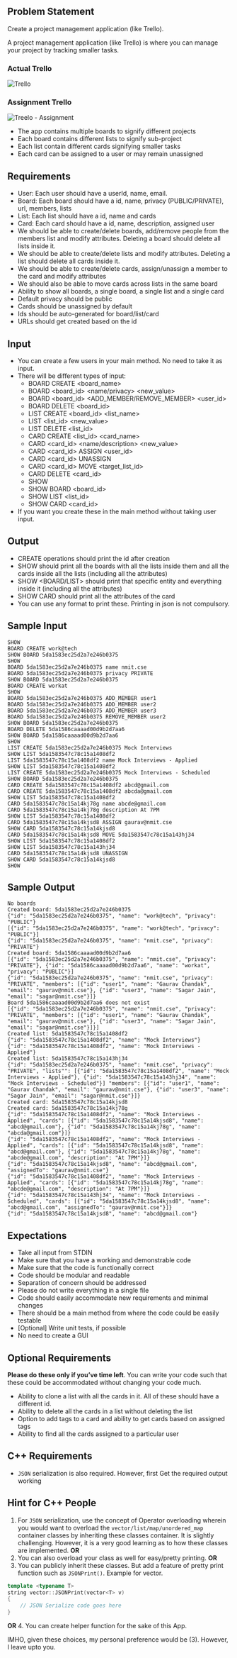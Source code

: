 ## Problem Statement
Create a project management application (like Trello).

A project management application (like Trello) is where you can manage your project by tracking smaller tasks.

### Actual Trello
![Trello](http://www.bombchelle.com/wp-content/uploads/2016/04/trellocopyboard.gif)

### Assignment Trello
![Treelo - Assignment](https://github.com/workattech/mock-machine-coding-3/blob/master/docs/trello.png?raw=true)

- The app contains multiple boards to signify different projects
- Each board contains different lists to signify sub-project
- Each list contain different cards signifying smaller tasks
- Each card can be assigned to a user or may remain unassigned

## Requirements
- User: Each user should have a userId, name, email.
- Board: Each board should have a id, name, privacy (PUBLIC/PRIVATE), url, members, lists
- List: Each list should have a id, name and cards
- Card: Each card should have a id, name, description, assigned user
- We should be able to create/delete boards, add/remove people from the members list and modify attributes. Deleting a board should delete all lists inside it.
- We should be able to create/delete lists and modify attributes. Deleting a list should delete all cards inside it.
- We should be able to create/delete cards, assign/unassign a member to the card and modify attributes
- We should also be able to move cards across lists in the same board
- Ability to show all boards, a single board, a single list and a single card
- Default privacy should be public
- Cards should be unassigned by default
- Ids should be auto-generated for board/list/card
- URLs should get created based on the id

## Input

- You can create a few users in your main method. No need to take it as input.
- There will be different types of input:
    - BOARD CREATE <board_name>
    - BOARD <board_id> <name/privacy> <new_value> 
    - BOARD <board_id> <ADD_MEMBER/REMOVE_MEMBER> <user_id>
    - BOARD DELETE <board_id>
    - LIST CREATE <board_id> <list_name>
    - LIST <list_id> <name> <new_value>
    - LIST DELETE <list_id>
    - CARD CREATE <list_id> <card_name>
    - CARD <card_id> <name/description> <new_value> 
    - CARD <card_id> ASSIGN <user_id>
    - CARD <card_id> UNASSIGN
    - CARD <card_id> MOVE <target_list_id> 
    - CARD DELETE <card_id>
    - SHOW
    - SHOW BOARD <board_id>
    - SHOW LIST <list_id>
    - SHOW CARD <card_id>
- If you want you create these in the main method without taking user input.

## Output

- CREATE operations should print the id after creation
- SHOW should print all the boards with all the lists inside them and all the cards inside all the lists (including all the attributes)
- SHOW <BOARD/LIST> should print that specific entity and everything inside it (including all the attributes)
- SHOW CARD should print all the attributes of the card
- You can use any format to print these. Printing in json is not compulsory.

## Sample Input
```
SHOW
BOARD CREATE work@tech
SHOW BOARD 5da1583ec25d2a7e246b0375
SHOW
BOARD 5da1583ec25d2a7e246b0375 name nmit.cse
BOARD 5da1583ec25d2a7e246b0375 privacy PRIVATE
SHOW BOARD 5da1583ec25d2a7e246b0375
BOARD CREATE workat
SHOW
BOARD 5da1583ec25d2a7e246b0375 ADD_MEMBER user1
BOARD 5da1583ec25d2a7e246b0375 ADD_MEMBER user2
BOARD 5da1583ec25d2a7e246b0375 ADD_MEMBER user3
BOARD 5da1583ec25d2a7e246b0375 REMOVE_MEMBER user2
SHOW BOARD 5da1583ec25d2a7e246b0375
BOARD DELETE 5da1586caaaad00d9b2d7aa6
SHOW BOARD 5da1586caaaad00d9b2d7aa6
SHOW
LIST CREATE 5da1583ec25d2a7e246b0375 Mock Interviews
SHOW LIST 5da1583547c78c15a1408df2
LIST 5da1583547c78c15a1408df2 name Mock Interviews - Applied
SHOW LIST 5da1583547c78c15a1408df2
LIST CREATE 5da1583ec25d2a7e246b0375 Mock Interviews - Scheduled
SHOW BOARD 5da1583ec25d2a7e246b0375
CARD CREATE 5da1583547c78c15a1408df2 abcd@gmail.com
CARD CREATE 5da1583547c78c15a1408df2 abcda@gmail.com
SHOW LIST 5da1583547c78c15a1408df2
CARD 5da1583547c78c15a14kj78g name abcde@gmail.com
CARD 5da1583547c78c15a14kj78g description At 7PM
SHOW LIST 5da1583547c78c15a1408df2
CARD 5da1583547c78c15a14kjsd8 ASSIGN gaurav@nmit.cse
SHOW CARD 5da1583547c78c15a14kjsd8
CARD 5da1583547c78c15a14kjsd8 MOVE 5da1583547c78c15a143hj34
SHOW LIST 5da1583547c78c15a1408df2
SHOW LIST 5da1583547c78c15a143hj34
CARD 5da1583547c78c15a14kjsd8 UNASSIGN
SHOW CARD 5da1583547c78c15a14kjsd8
SHOW
```

## Sample Output
```
No boards
Created board: 5da1583ec25d2a7e246b0375
{"id": "5da1583ec25d2a7e246b0375", "name": "work@tech", "privacy": "PUBLIC"}
[{"id": "5da1583ec25d2a7e246b0375", "name": "work@tech", "privacy": "PUBLIC"}]
{"id": "5da1583ec25d2a7e246b0375", "name": "nmit.cse", "privacy": "PRIVATE"}
Created board: 5da1586caaaad00d9b2d7aa6
[{"id": "5da1583ec25d2a7e246b0375", "name": "nmit.cse", "privacy": "PRIVATE"}, {"id": "5da1586caaaad00d9b2d7aa6", "name": "workat", "privacy": "PUBLIC"}]
{"id": "5da1583ec25d2a7e246b0375", "name": "nmit.cse", "privacy": "PRIVATE", "members": [{"id": "user1", "name": "Gaurav Chandak", "email": "gaurav@nmit.cse"}, {"id": "user3", "name": "Sagar Jain", "email": "sagar@nmit.cse"}]}
Board 5da1586caaaad00d9b2d7aa6 does not exist
[{"id": "5da1583ec25d2a7e246b0375", "name": "nmit.cse", "privacy": "PRIVATE", "members": [{"id": "user1", "name": "Gaurav Chandak", "email": "gaurav@nmit.cse"}, {"id": "user3", "name": "Sagar Jain", "email": "sagar@nmit.cse"}]}]
Created list: 5da1583547c78c15a1408df2
{"id": "5da1583547c78c15a1408df2", "name": "Mock Interviews"}
{"id": "5da1583547c78c15a1408df2", "name": "Mock Interviews - Applied"}
Created list: 5da1583547c78c15a143hj34
{"id": "5da1583ec25d2a7e246b0375", "name": "nmit.cse", "privacy": "PRIVATE", "lists"": [{"id": "5da1583547c78c15a1408df2", "name": "Mock Interviews - Applied"}, {"id": "5da1583547c78c15a143hj34", "name": "Mock Interviews - Scheduled"}] "members": [{"id": "user1", "name": "Gaurav Chandak", "email": "gaurav@nmit.cse"}, {"id": "user3", "name": "Sagar Jain", "email": "sagar@nmit.cse"}]}
Created card: 5da1583547c78c15a14kjsd8
Created card: 5da1583547c78c15a14kj78g
{"id": "5da1583547c78c15a1408df2", "name": "Mock Interviews - Applied", "cards": [{"id": "5da1583547c78c15a14kjsd8", "name": "abcd@gmail.com"}, {"id": "5da1583547c78c15a14kj78g", "name": "abcda@gmail.com"}]}
{"id": "5da1583547c78c15a1408df2", "name": "Mock Interviews - Applied", "cards": [{"id": "5da1583547c78c15a14kjsd8", "name": "abcd@gmail.com"}, {"id": "5da1583547c78c15a14kj78g", "name": "abcde@gmail.com", "description": "At 7PM"}]}
{"id": "5da1583547c78c15a14kjsd8", "name": "abcd@gmail.com", "assignedTo": "gaurav@nmit.cse"}
{"id": "5da1583547c78c15a1408df2", "name": "Mock Interviews - Applied", "cards": [{"id": "5da1583547c78c15a14kj78g", "name": "abcde@gmail.com", "description": "At 7PM"}]}
{"id": "5da1583547c78c15a143hj34", "name": "Mock Interviews - Scheduled", "cards": [{"id": "5da1583547c78c15a14kjsd8", "name": "abcd@gmail.com", "assignedTo": "gaurav@nmit.cse"}]}
{"id": "5da1583547c78c15a14kjsd8", "name": "abcd@gmail.com"}

```

## Expectations
- Take all input from STDIN
- Make sure that you have a working and demonstrable code
- Make sure that the code is functionally correct
- Code should be modular and readable
- Separation of concern should be addressed
- Please do not write everything in a single file
- Code should easily accommodate new requirements and minimal changes
- There should be a main method from where the code could be easily testable
- [Optional] Write unit tests, if possible
- No need to create a GUI

## Optional Requirements
**Please do these only if you’ve time left**. You can write your code such that these could be accommodated without changing your code much.
- Ability to clone a list with all the cards in it. All of these should have a different id.
- Ability to delete all the cards in a list without deleting the list
- Option to add tags to a card and ability to get cards based on assigned tags 
- Ability to find all the cards assigned to a particular user

## C++ Requirements
- ```JSON``` serialization is also required. However, first Get the required output working

## Hint for C++ People
1. For ``` JSON ``` serialization, use the concept of Operator overloading wherein you would want to overload the ``` vector/list/map/unordered_map ``` container classes by inheriting these classes
container. It is slightly challenging. 
However, it is a very good learning as to how these classes are implemented.
**OR**
2. You can also overload your class as well for easy/pretty printing.
**OR**
3. You can publicly inherit these classes. But add a feature of pretty print function such as ```JSONPrint()```. Example for vector.
``` cpp
template <typename T>
string vector::JSONPrint(vector<T> v)
{
    // JSON Serialize code goes here
}
```
**OR**
4. You can create helper function for the sake of this App.

IMHO, given these choices, my personal preference would be (3). However, I leave upto you. 
